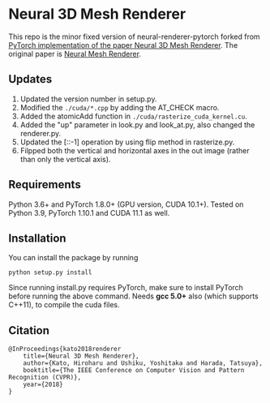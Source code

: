 # Neural 3D Mesh Renderer

This repo is the minor fixed version of neural-renderer-pytorch forked from [PyTorch implementation of the paper Neural 3D Mesh Renderer](https://github.com/daniilidis-group/neural_renderer). The original paper is [Neural Mesh Renderer](hiroharu-kato.com/projects_en/neural_renderer.html). 

## Updates
1. Updated the version number in setup.py.
2. Modified the `./cuda/*.cpp` by adding the AT_CHECK macro.
3. Added the atomicAdd function in `./cuda/rasterize_cuda_kernel.cu`.
4. Added the "up" parameter in look.py and look_at.py, also changed the renderer.py.
5. Updated the [::-1] operation by using flip method in rasterize.py.
6. Filpped both the vertical and horizontal axes in the out image (rather than only the vertical axis). 

## Requirements
Python 3.6+ and PyTorch 1.8.0+ (GPU version, CUDA 10.1+). Tested on Python 3.9, PyTorch 1.10.1 and CUDA 11.1 as well.

## Installation
You can install the package by running
```
python setup.py install
```
Since running install.py requires PyTorch, make sure to install PyTorch before running the above command. Needs **gcc 5.0+** also (which supports C++11), to compile the cuda files.

## Citation
```
@InProceedings{kato2018renderer
    title={Neural 3D Mesh Renderer},
    author={Kato, Hiroharu and Ushiku, Yoshitaka and Harada, Tatsuya},
    booktitle={The IEEE Conference on Computer Vision and Pattern Recognition (CVPR)},
    year={2018}
}
```
